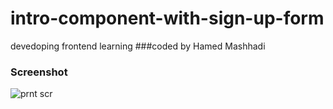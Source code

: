 # intro-component-with-sign-up-form
devedoping frontend learning
###coded by 
Hamed Mashhadi
### Screenshot

![prnt scr](https://user-images.githubusercontent.com/90490768/136710475-d38b0f29-bb70-49a2-be91-c753ce3e14be.png)

